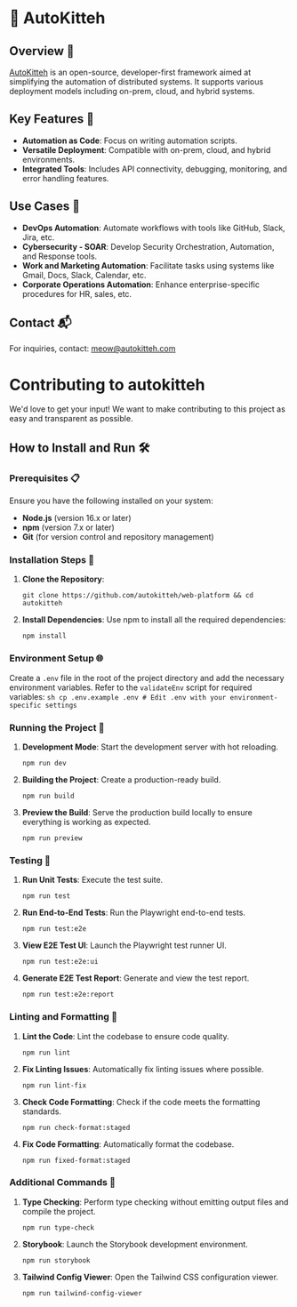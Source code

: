 # 🐾 AutoKitteh

## Overview 🌟

[AutoKitteh](https://www.autokitteh.com) is an open-source, developer-first framework aimed at simplifying the automation of distributed systems. It supports various deployment models including on-prem, cloud, and hybrid systems.

## Key Features 🔑

- **Automation as Code**: Focus on writing automation scripts.
- **Versatile Deployment**: Compatible with on-prem, cloud, and hybrid environments.
- **Integrated Tools**: Includes API connectivity, debugging, monitoring, and error handling features.

## Use Cases 🚀

- **DevOps Automation**: Automate workflows with tools like GitHub, Slack, Jira, etc.
- **Cybersecurity - SOAR**: Develop Security Orchestration, Automation, and Response tools.
- **Work and Marketing Automation**: Facilitate tasks using systems like Gmail, Docs, Slack, Calendar, etc.
- **Corporate Operations Automation**: Enhance enterprise-specific procedures for HR, sales, etc.

## Contact 📬

For inquiries, contact: meow@autokitteh.com

# Contributing to autokitteh

We'd love to get your input! We want to make contributing to this project as easy and transparent as possible.

## How to Install and Run 🛠️

### Prerequisites 📋

Ensure you have the following installed on your system:

- **Node.js** (version 16.x or later)
- **npm** (version 7.x or later)
- **Git** (for version control and repository management)

### Installation Steps 🚀

1.  **Clone the Repository**:

    `git clone https://github.com/autokitteh/web-platform && cd autokitteh`

2.  **Install Dependencies**: Use npm to install all the required dependencies:

    `npm install`

### Environment Setup 🌐

Create a `.env` file in the root of the project directory and add the necessary environment variables. Refer to the `validateEnv` script for required variables: `sh cp .env.example .env # Edit .env with your environment-specific settings`

### Running the Project 🏃

1.  **Development Mode**: Start the development server with hot reloading.

    `npm run dev`

2.  **Building the Project**: Create a production-ready build.

    `npm run build`

3.  **Preview the Build**: Serve the production build locally to ensure everything is working as expected.

    `npm run preview`

### Testing 🧪

1.  **Run Unit Tests**: Execute the test suite.

    `npm run test`

2.  **Run End-to-End Tests**: Run the Playwright end-to-end tests.

    `npm run test:e2e`

3.  **View E2E Test UI**: Launch the Playwright test runner UI.

    `npm run test:e2e:ui`

4.  **Generate E2E Test Report**: Generate and view the test report.

    `npm run test:e2e:report`

### Linting and Formatting 🧹

1.  **Lint the Code**: Lint the codebase to ensure code quality.

    `npm run lint`

2.  **Fix Linting Issues**: Automatically fix linting issues where possible.

    `npm run lint-fix`

3.  **Check Code Formatting**: Check if the code meets the formatting standards.

    `npm run check-format:staged`

4.  **Fix Code Formatting**: Automatically format the codebase.

    `npm run fixed-format:staged`

### Additional Commands 📜

1.  **Type Checking**: Perform type checking without emitting output files and compile the project.

    `npm run type-check`

2.  **Storybook**: Launch the Storybook development environment.

    `npm run storybook`

3.  **Tailwind Config Viewer**: Open the Tailwind CSS configuration viewer.

    `npm run tailwind-config-viewer`
